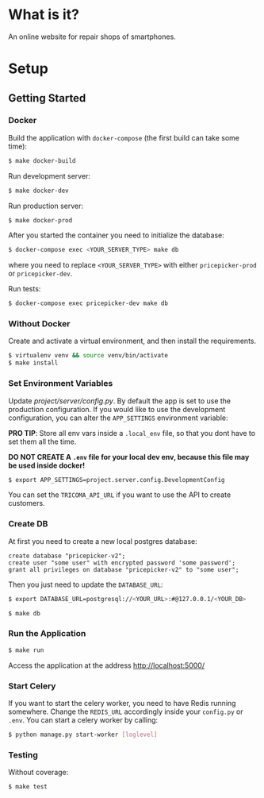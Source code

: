 # What is it?
An online website for repair shops of smartphones.

# Setup
## Getting Started


### Docker

Build the application with `docker-compose` (the first build can take some time):

```sh
$ make docker-build
```

Run development server:

```sh
$ make docker-dev
```

Run production server:

```sh
$ make docker-prod
```

After you started the container you need to initialize the database:

```sh
$ docker-compose exec <YOUR_SERVER_TYPE> make db
```

where you need to replace `<YOUR_SERVER_TYPE>` with either `pricepicker-prod` or `pricepicker-dev`.



Run tests:

```sh
$ docker-compose exec pricepicker-dev make db
```

### Without Docker

Create and activate a virtual environment, and then install the requirements.

```sh
$ virtualenv venv && source venv/bin/activate
$ make install
```

### Set Environment Variables

Update *project/server/config.py*.
By default the app is set to use the production configuration. If you would like to use the development configuration, you can alter the `APP_SETTINGS` environment variable:

**PRO TIP**: Store all env vars inside a `.local_env` file, so that you dont have to set them all the time.

**DO NOT CREATE A `.env` file for your local dev env, because this file may be used inside docker!**

```sh
$ export APP_SETTINGS=project.server.config.DevelopmentConfig
```

You can set the `TRICOMA_API_URL` if you want to use the API to create customers.

### Create DB
At first you need to create a new local postgres database:
```postgresql
create database "pricepicker-v2";
create user "some user" with encrypted password 'some password';
grant all privileges on database "pricepicker-v2" to "some user";
```

Then you just need to update the `DATABASE_URL`:
```sh
$ export DATABASE_URL=postgresql://<YOUR_URL>:#@127.0.0.1/<YOUR_DB>
```

```sh
$ make db
```

### Run the Application

```sh
$ make run
```

Access the application at the address [http://localhost:5000/](http://localhost:5000/)

### Start Celery
If you want to start the celery worker, you need to have Redis running somewhere. 
Change the `REDIS_URL` accordingly inside your `config.py` or `.env`.
You can start a celery worker by calling:

```sh
$ python manage.py start-worker [loglevel]
```

### Testing

Without coverage:

```sh
$ make test
```